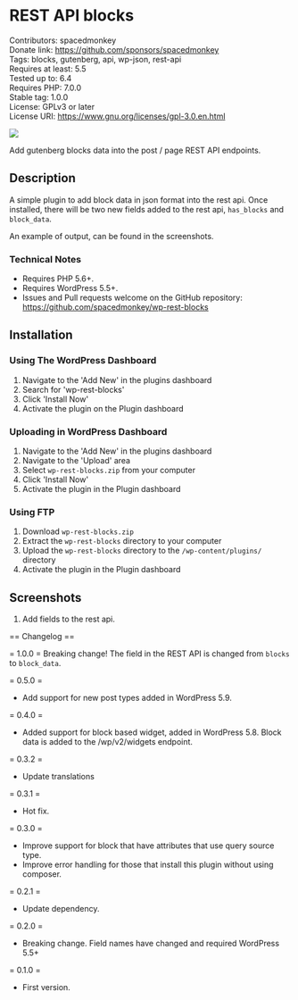 #  REST API blocks
Contributors: spacedmonkey  
Donate link: https://github.com/sponsors/spacedmonkey  
Tags: blocks, gutenberg, api, wp-json, rest-api  
Requires at least: 5.5  
Tested up to: 6.4  
Requires PHP: 7.0.0  
Stable tag: 1.0.0  
License: GPLv3 or later  
License URI: https://www.gnu.org/licenses/gpl-3.0.en.html

![](assets/banner-1544x500.png)

Add gutenberg blocks data into the post / page REST API endpoints.

## Description

A simple plugin to add block data in json format into the rest api. Once installed, there will be two new fields added to the rest api, `has_blocks` and `block_data`.

An example of output, can be found in the screenshots.

### Technical Notes

* Requires PHP 5.6+.
* Requires WordPress 5.5+.
* Issues and Pull requests welcome on the GitHub repository: https://github.com/spacedmonkey/wp-rest-blocks

## Installation

### Using The WordPress Dashboard

1. Navigate to the 'Add New' in the plugins dashboard
2. Search for 'wp-rest-blocks'
3. Click 'Install Now'
4. Activate the plugin on the Plugin dashboard

### Uploading in WordPress Dashboard

1. Navigate to the 'Add New' in the plugins dashboard
2. Navigate to the 'Upload' area
3. Select `wp-rest-blocks.zip` from your computer
4. Click 'Install Now'
5. Activate the plugin in the Plugin dashboard

### Using FTP
1. Download `wp-rest-blocks.zip`
2. Extract the `wp-rest-blocks` directory to your computer
3. Upload the `wp-rest-blocks` directory to the `/wp-content/plugins/` directory
4. Activate the plugin in the Plugin dashboard

## Screenshots

1. Add fields to the rest api.

== Changelog ==

= 1.0.0 =
Breaking change!
The field in the REST API is changed from `blocks` to `block_data`.

= 0.5.0 =
* Add support for new post types added in WordPress 5.9.

= 0.4.0 =
* Added support for block based widget, added in WordPress 5.8. Block data is added to the /wp/v2/widgets endpoint.

= 0.3.2 =
* Update translations

= 0.3.1 =
* Hot fix.

= 0.3.0 =
* Improve support for block that have attributes that use query source type.
* Improve error handling for those that install this plugin without using composer.

= 0.2.1 =
* Update dependency.

= 0.2.0 =
* Breaking change. Field names have changed and required WordPress 5.5+

= 0.1.0 =
* First version.
